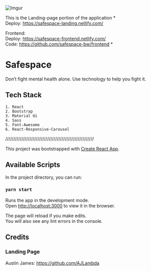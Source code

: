 ![Imgur]()

This is the Landing-page portion of the application * <br />
  Deploy: https://safespace-landing.netlify.com/ 

Frontend:<br />
  Deploy: https://safespace-frontend.netlify.com/ <br />
  Code: https://github.com/safespace-bw/frontend *
  
  
# Safespace 

Don’t fight mental health alone. Use technology to help you fight it.

## Tech Stack

```
1. React
2. Bootstrap
3. Material Ui
4. Sass
5. Font-Awesome
6. React-Responsive-Carousel

```

///////////////////////////////////////////////////////

This project was bootstrapped with [Create React App](https://github.com/facebook/create-react-app).

## Available Scripts

In the project directory, you can run:

### `yarn start`

Runs the app in the development mode.<br />
Open [http://localhost:3000](http://localhost:3000) to view it in the browser.

The page will reload if you make edits.<br />
You will also see any lint errors in the console.

## Credits

### Landing Page

Austin James: https://github.com/AJLambda

